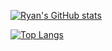 [![Ryan's GitHub stats](https://github-readme-stats.vercel.app/api?username=RyanSylvester&count_private=true&theme=calm)](https://github.com/anuraghazra/github-readme-stats)

[![Top Langs](https://github-readme-stats.vercel.app/api/top-langs/?username=RyanSylvester&langs_count=5)](https://github.com/anuraghazra/github-readme-stats)
